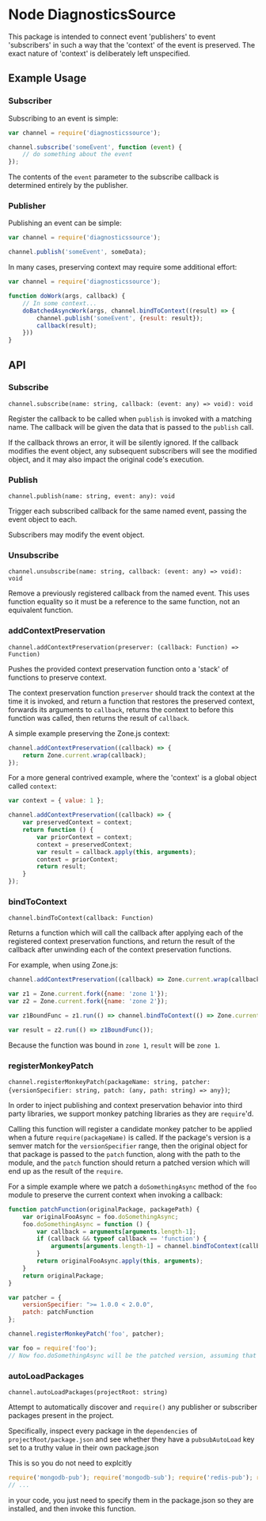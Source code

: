 # Node DiagnosticsSource

This package is intended to connect event 'publishers' to event 'subscribers' in such a way that the 'context' of the event is preserved. The exact nature of 'context' is deliberately left unspecified.

## Example Usage

### Subscriber

Subscribing to an event is simple:

```js
var channel = require('diagnosticssource');

channel.subscribe('someEvent', function (event) {
    // do something about the event
});
```

The contents of the `event` parameter to the subscribe callback is determined entirely by the publisher.

### Publisher

Publishing an event can be simple:

```js
var channel = require('diagnosticssource');

channel.publish('someEvent', someData);
```

In many cases, preserving context may require some additional effort:

```js
var channel = require('diagnosticssource');

function doWork(args, callback) {
    // In some context...
    doBatchedAsyncWork(args, channel.bindToContext((result) => {
        channel.publish('someEvent', {result: result});
        callback(result);
    }))
}
```

## API

### Subscribe

`channel.subscribe(name: string, callback: (event: any) => void): void`

Register the callback to be called when `publish` is invoked with a matching name. The callback will be given the data that is passed to the `publish` call.

If the callback throws an error, it will be silently ignored. If the callback modifies the event object, any subsequent subscribers will see the modified object, and it may also impact the original code's execution.

### Publish

`channel.publish(name: string, event: any): void`

Trigger each subscribed callback for the same named event, passing the event object to each.

Subscribers may modify the event object.

### Unsubscribe

`channel.unsubscribe(name: string, callback: (event: any) => void): void`

Remove a previously registered callback from the named event. This uses function equality so it must be a reference to the same function, not an equivalent function.

### addContextPreservation

`channel.addContextPreservation(preserver: (callback: Function) => Function)`

Pushes the provided context preservation function onto a 'stack' of functions to preserve context.

The context preservation function `preserver` should track the context at the time it is invoked, and return a function that restores the preserved context, forwards its arguments to `callback`, returns the context to before this function was called, then returns the result of `callback`.

A simple example preserving the Zone.js context:

```js
channel.addContextPreservation((callback) => {
    return Zone.current.wrap(callback);
});
```

For a more general contrived example, where the 'context' is a global object called `context`:

```js
var context = { value: 1 };

channel.addContextPreservation((callback) => {
    var preservedContext = context;
    return function () {
        var priorContext = context;
        context = preservedContext;
        var result = callback.apply(this, arguments);
        context = priorContext;
        return result;
    }
});
```

### bindToContext

`channel.bindToContext(callback: Function)`

Returns a function which will call the callback after applying each of the registered context preservation functions, and return the result of the callback after unwinding each of the context preservation functions.

For example, when using Zone.js:

```js
channel.addContextPreservation((callback) => Zone.current.wrap(callback));

var z1 = Zone.current.fork({name: 'zone 1'});
var z2 = Zone.current.fork({name: 'zone 2'});

var z1BoundFunc = z1.run(() => channel.bindToContext(() => Zone.current.name));

var result = z2.run(() => z1BoundFunc());
```

Because the function was bound in `zone 1`, `result` will be `zone 1`.

### registerMonkeyPatch

`channel.registerMonkeyPatch(packageName: string, patcher: {versionSpecifier: string, patch: (any, path: string) => any})`;

In order to inject publishing and context preservation behavior into third party libraries, we support monkey patching libraries as they are `require`'d.

Calling this function will register a candidate monkey patcher to be applied when a future `require(packageName)` is called. If the package's version is a semver match for the `versionSpecifier` range, then the original object for that package is passed to the `patch` function, along with the path to the module, and the `patch` function should return a patched version which will end up as the result of the `require`.

For a simple example where we patch a `doSomethingAsync` method of the `foo` module to preserve the current context when invoking a callback:

```js
function patchFunction(originalPackage, packagePath) {
    var originalFooAsync = foo.doSomethingAsync;
    foo.doSomethingAsync = function () {
        var callback = arguments[arguments.length-1];
        if (callback && typeof callback == 'function') {
            arguments[arguments.length-1] = channel.bindToContext(callback);
        }
        return originalFooAsync.apply(this, arguments);
    }
    return originalPackage;
}

var patcher = {
    versionSpecifier: ">= 1.0.0 < 2.0.0",
    patch: patchFunction
};

channel.registerMonkeyPatch('foo', patcher);

var foo = require('foo');
// Now foo.doSomethingAsync will be the patched version, assuming that the version of the foo package found by require() falls within the 1.0.0 - 2.0.0 range.
```

### autoLoadPackages

`channel.autoLoadPackages(projectRoot: string)`

Attempt to automatically discover and `require()` any publisher or subscriber packages present in the project.

Specifically, inspect every package in the `dependencies` of `projectRoot/package.json` and see whether they have a `pubsubAutoLoad` key set to a truthy value in their own package.json

This is so you do not need to explcitly
```js
require('mongodb-pub'); require('mongodb-sub'); require('redis-pub'); require('redis-sub');
// ...
``` 

in your code, you just need to specify them in the package.json so they are installed, and then invoke this function. 